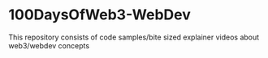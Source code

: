 # 100DaysOfWeb3-WebDev
This repository consists of code samples/bite sized explainer videos about web3/webdev concepts
